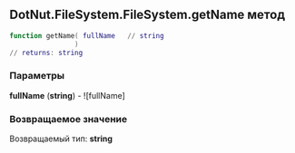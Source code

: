 ## DotNut.FileSystem.FileSystem.getName метод


```lua
function getName( fullName   // string
                )
// returns: string
```


### Параметры

**fullName** (**string**) - ![fullName]

### Возвращаемое значение

Возвращаемый тип: **string**


